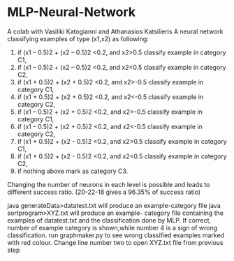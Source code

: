# MLP-Neural-Network
A colab with Vasiliki Katogianni and Athanasios Katsilieris
A neural network classifying examples of type (x1,x2) as following:
1) if (x1 – 0.5)2 + (x2 – 0.5)2 <0.2, and x2>0.5 classify example in category C1,
2) if (x1 – 0.5)2 + (x2 – 0.5)2 <0.2, and x2<0.5 classify example in category C2,
3) if (x1 + 0.5)2 + (x2 + 0.5)2 <0.2, and x2>-0.5 classify example in category C1,
4) if (x1 + 0.5)2 + (x2 + 0.5)2 <0.2, and x2<-0.5 classify example in category C2,
5) if (x1 – 0.5)2 + (x2 + 0.5)2 <0.2, and x2>-0.5 classify example in category C1,
6) if (x1 – 0.5)2 + (x2 + 0.5)2 <0.2, and x2<-0.5 classify example in category C2,
7) if (x1 + 0.5)2 + (x2 - 0.5)2 <0.2, and x2>0.5 classify example in category C1,
8) if (x1 + 0.5)2 + (x2 - 0.5)2 <0.2, and x2<0.5 classify example in category C2,
9) if nothing above mark as category C3.

Changing the number of neurons in each level is possible and leads to different success ratio. (20-22-18 gives a 96.35% of success ratio)

java generateData>datatest.txt will produce an example-category file
java sortprogram>XYZ.txt will produce an example- category file containing the examples of datatest.txt and the classification done by MLP. If correct, number of example category is shown,while number 4 is a sign of wrong classification. 
run graphmaker.py to see wrong classified examples marked with red colour. Change line number two to open XYZ.txt file from previous step
